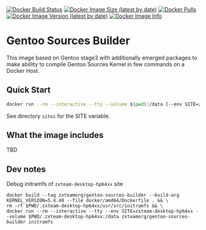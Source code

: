 [![Docker Build Status](https://img.shields.io/docker/build/zxteamorg/gentoo-sources-builder?label=Status)](https://hub.docker.com/r/zxteamorg/gentoo-sources-builder/builds)
[![Docker Image Size (latest by date)](https://img.shields.io/docker/image-size/zxteamorg/gentoo-sources-builder?label=Size)](https://hub.docker.com/r/zxteamorg/gentoo-sources-builder/tags)
[![Docker Pulls](https://img.shields.io/docker/pulls/zxteamorg/gentoo-sources-builder?label=Pulls)](https://hub.docker.com/r/zxteamorg/gentoo-sources-builder)
[![Docker Image Version (latest by date)](https://img.shields.io/docker/v/zxteamorg/gentoo-sources-builder?sort=semver&label=Version)](https://hub.docker.com/r/zxteamorg/gentoo-sources-builder/tags)
[![Docker Image Info](https://images.microbadger.com/badges/image/zxteamorg/gentoo-sources-builder.svg)](https://hub.docker.com/r/zxteamorg/gentoo-sources-builder/dockerfile)

# Gentoo Sources Builder

This image based on Gentoo stage3 with additionally emerged packages to make abillity to compile Gentoo Sources Kernel in few commands on a Docker Host.


## Quick Start

```bash
docker run --rm --interactive --tty --volume $(pwd):/data [--env SITE=zxteam-desktop-hp64xx] zxteamorg/gentoo-sources-builder kernel
```

See directory `sites` for the SITE variable.

## What the image includes

TBD



## Dev notes

Debug initramfs of `zxteam-desktop-hp64xx` site

```
docker build --tag zxteamorg/gentoo-sources-builder --build-arg KERNEL_VERSION=5.4.48 --file docker/amd64/Dockerfile . && \
rm -rf $PWD/.zxteam-desktop-hp64xx/usr/src/initramfs && \
docker run --rm --interactive --tty --env SITE=zxteam-desktop-hp64xx --volume $PWD/.zxteam-desktop-hp64xx:/data zxteamorg/gentoo-sources-builder initramfs
```
